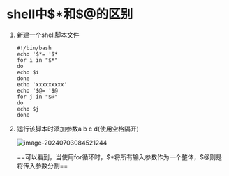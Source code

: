 # shell中$*和\$@的区别

1. 新建一个shell脚本文件

   ```shell
   #!/bin/bash
   echo '$*= '$*
   for i in "$*"
   do
   echo $i
   done
   echo 'xxxxxxxxx'
   echo '$@= '$@
   for j in "$@"
   do
   echo $j
   done
   ```

2. 运行该脚本时添加参数a b c d(使用空格隔开)

   ![image-20240703084521244](https://gitee.com/zhaojiedong/img/raw/master/image-20240703084521244.png)

   ==可以看到，当使用for循环时，$*将所有输入参数作为一个整体，\$@则是将传入参数分割==